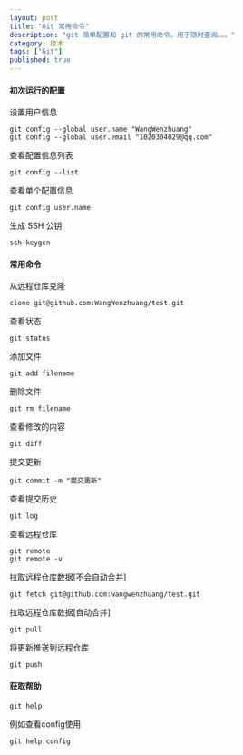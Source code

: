 ```yaml
---
layout: post
title: "Git 常用命令"
description: "git 简单配置和 git 的常用命令。用于随时查阅。。。"
category: 技术
tags: ["Git"]
published: true
---
```


#### 初次运行的配置 ####

设置用户信息

<pre><code class="language-bash">git config --global user.name "WangWenzhuang"
git config --global user.email "1020304029@qq.com"</code></pre>

查看配置信息列表

<pre><code class="language-bash">git config --list</code></pre>

查看单个配置信息

<pre><code class="language-bash">git config user.name</code></pre>

生成 SSH 公钥

<pre><code class="language-bash">ssh-keygen</code></pre>

#### 常用命令 ####

从远程仓库克隆

<pre><code class="language-bash">clone git@github.com:WangWenzhuang/test.git</code></pre>

查看状态

<pre><code class="language-bash">git status</code></pre>

添加文件

<pre><code class="language-bash">git add filename</code></pre>

删除文件

<pre><code class="language-bash">git rm filename</code></pre>

查看修改的内容

<pre><code class="language-bash">git diff</code></pre>

提交更新

<pre><code class="language-bash">git commit -m "提交更新"</code></pre>

查看提交历史

<pre><code class="language-bash">git log</code></pre>

查看远程仓库

<pre><code class="language-bash">git remote
git remote -v</code></pre>

拉取远程仓库数据[不会自动合并]

<pre><code class="language-bash">git fetch git@github.com:wangwenzhuang/test.git</code></pre>

拉取远程仓库数据[自动合并]

<pre><code class="language-bash">git pull</code></pre>

将更新推送到远程仓库

<pre><code class="language-bash">git push</code></pre>

#### 获取帮助 ####

<pre><code class="language-bash">git help <verb></code></pre>

例如查看config使用

<pre><code class="language-bash">git help config</code></pre>
